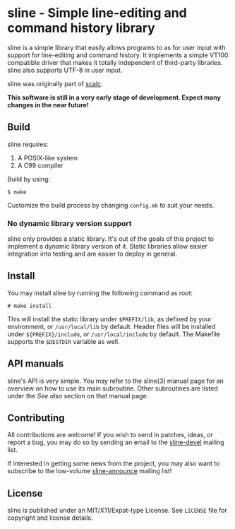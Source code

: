 # sline - Simple line-editing and command history library

sline is a simple library that easily allows programs to as for user input 
with support for line-editing and command history. It implements a simple
VT100 compatible driver that makes it totally independent of third-party 
libraries. sline also supports UTF-8 in user input.

sline was originally part of [scalc](https://sr.ht/~arivigo/scalc).

**This software is still in a very early stage of development. Expect many
changes in the near future!**

## Build

sline requires:

1. A POSIX-like system
2. A C99 compiler

Build by using:

```
$ make
```

Customize the build process by changing ``config.mk`` to suit your needs.

### No dynamic library version support

sline only provides a static library. It's out of the goals of this project to
implement a dynamic library version of it. Static libraries allow easier
integration into testing and are easier to deploy in general.

## Install

You may install sline by running the following command as root:

```
# make install
```

This will install the static library under ``$PREFIX/lib``, as defined by your
environment, or ``/usr/local/lib`` by default. Header files will be installed
under ``${PREFIX}/include``, or ``/usr/local/include`` by default. The Makefile 
supports the ``$DESTDIR`` variable as well.

## API manuals

sline's API is very simple. You may refer to the sline(3) manual page for an
overview on how to use its main subroutine. Other subroutines are listed under 
the _See also_ section on that manual page.

## Contributing

All contributions are welcome! If you wish to send in patches, ideas, or report
a bug, you may do so by sending an email to the
[sline-devel](https://lists.sr.ht/~arivigo/sline-devel) mailing list.

If interested in getting some news from the project, you may also want to
subscribe to the low-volume
[sline-announce](https://lists.sr.ht/~arivigo/sline-announce) mailing list!

## License

sline is published under an MIT/X11/Expat-type License. See ``LICENSE`` file
for copyright and license details.

